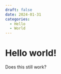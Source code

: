 ```yaml
---
draft: false 
date: 2024-01-31 
categories:
  - Hello
  - World
---
```


# Hello world!
Does this still work?